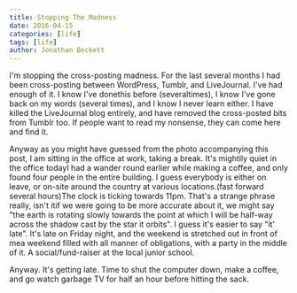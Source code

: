 ```yaml
---
title: Stopping The Madness
date: 2016-04-15
categories: [life]
tags: [life]
author: Jonathan Beckett
---
```


I'm stopping the cross-posting madness. For the last several months I had been cross-posting between WordPress, Tumblr, and LiveJournal. I've had enough of it. I know I've donethis before (severaltimes), I know I've gone back on my words (several times), and I know I never learn either. I have killed the LiveJournal blog entirely, and have removed the cross-posted bits from Tumblr too. If people want to read my nonsense, they can come here and find it.

Anyway as you might have guessed from the photo accompanying this post, I am sitting in the office at work, taking a break. It's mightily quiet in the office todayI had a wander round earlier while making a coffee, and only found four people in the entire building. I guess everybody is either on leave, or on-site around the country at various locations.(fast forward several hours)The clock is ticking towards 11pm. That's a strange phrase really, isn't itif we were going to be more accurate about it, we might say "the earth is rotating slowly towards the point at which I will be half-way across the shadow cast by the star it orbits". I guess it's easier to say "it' late". It's late on Friday night, and the weekend is stretched out in front of mea weekend filled with all manner of obligations, with a party in the middle of it. A social/fund-raiser at the local junior school.

Anyway. It's getting late. Time to shut the computer down, make a coffee, and go watch garbage TV for half an hour before hitting the sack.